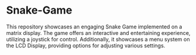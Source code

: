 # Snake-Game
This repository showcases an engaging Snake Game implemented on a matrix display. The game offers an interactive and entertaining experience, utilizing a joystick for control. Additionally, it showcases a menu system on the LCD Display, providing options for adjusting various settings.
